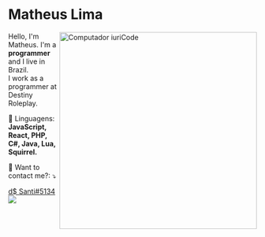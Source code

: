 # Matheus Lima
<img src="https://raw.githubusercontent.com/MicaelliMedeiros/micaellimedeiros/master/image/computer-illustration.png" min-width="400px" max-width="400px" width="400px" align="right" alt="Computador iuriCode">

<p align="left"> 
  Hello, I'm Matheus. I'm a <strong>programmer</strong> and I live in Brazil.<br>
  I work as a programmer at Destiny Roleplay.
</p>

<p align="left">
  🦄 Linguagens: <strong>JavaScript, React, PHP, C#, Java, Lua, Squirrel.</strong>
</p>

<p align="left">
  💌 Want to contact me?: ⤵️
</p>

<p align="left">
  <a href="#" alt="Discord">
  d$ Santi#5134

  <a href="#" alt="Instagram">
  <img src="https://img.shields.io/badge/-Instagram-DF0174?style=flat-square&labelColor=DF0174&logo=instagram&logoColor=white&link=https://www.instagram.com/lbrmatheus/"/></a>
</p>  
